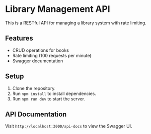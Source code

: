 # Library Management API

This is a RESTful API for managing a library system with rate limiting.

## Features
- CRUD operations for books
- Rate limiting (100 requests per minute)
- Swagger documentation

## Setup
1. Clone the repository.
2. Run `npm install` to install dependencies.
3. Run `npm run dev` to start the server.

## API Documentation
Visit `http://localhost:3000/api-docs` to view the Swagger UI.